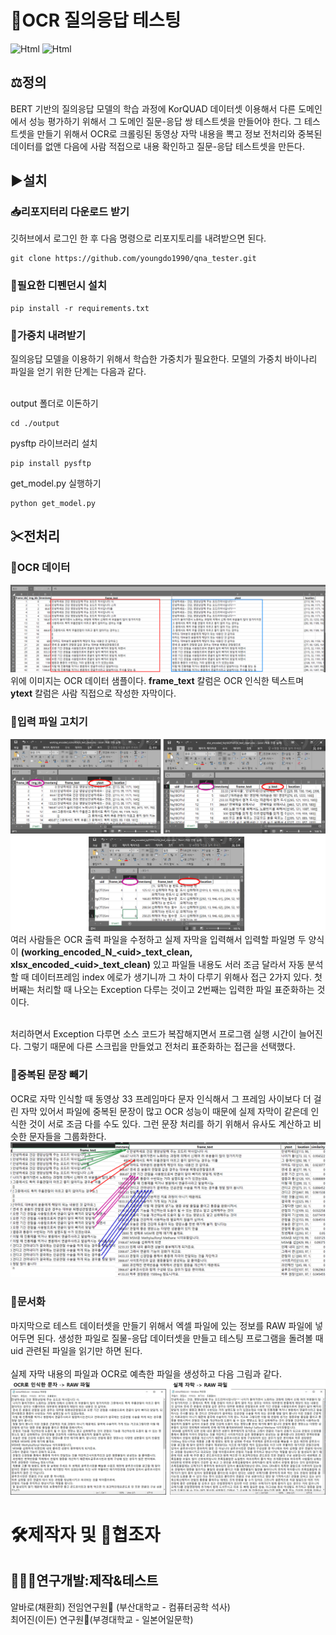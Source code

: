 # 💬OCR 질의응답 테스팅
<img alt="Html" src ="https://img.shields.io/badge/python-v3.8-blue"></img>
<img alt="Html" src ="https://img.shields.io/badge/Ubuntu20.04-Pass-brightgreen"></img><br>
## ⚖️정의
BERT 기반의 질의응답 모델의 학습 과정에 KorQUAD 데이터셋 이용해서 다른 도메인에서 성능 평가하기 위해서 그 도메인 질문-응답 쌍 테스트셋을 만들어야 한다. 그 테스트셋을 만들기 위해서 OCR로 크롤링된 동영상 자막 내용을 뽁고 정보 전처리와 중복된 데이터를 없앤 다음에 사람 적접으로 내용 확인하고 질문-응답 테스트셋을 만든다.
## ▶설치
### 📥리포지터리 다운로드 받기
깃허브에서 로그인 한 후 다음 명령으로 리포지토리를 내려받으면 된다.
```
git clone https://github.com/youngdo1990/qna_tester.git
```
### 📝필요한 디펜던시 설치
```
pip install -r requirements.txt
```
### 🔢가중치 내려받기
질의응답 모델을 이용하기 위해서 학습한 가중치가 필요한다. 모델의 가중치 바이나리 파일을 얻기 위한 단계는 다음과 같다.<br><br>

output 폴더로 이돈하기
```
cd ./output
```
pysftp 라이브러리 설치
```
pip install pysftp
```
get_model.py 실행하기
```
python get_model.py
```
## ✂전처리
### 📄OCR 데이터
<img alt="ocr info sample" src="./images/ocr_info_sample.png"><br>
위에 이미지는 OCR 데이터 샘플이다. <b>frame_text</b> 칼럼은 OCR 인식한 텍스트며 <b>ytext</b> 칼럼은 사람 직접으로 작성한 자막이다.
### 🔧입력 파일 고치기
<img alt="input file samples" src="./images/input_file_types.png"><br>
여러 사람들은 OCR 출력 파일을 수정하고 실제 자막을 입력해서 입력할 파일명 두 양식이 <b>(working&lowbar;encoded&lowbar;N&lowbar;&lt;uid&gt;&lowbar;text&lowbar;clean, xlsx&lowbar;encoded&lowbar;&lt;uid&gt;&lowbar;text_clean)</b> 있고 파일들 내용도 서러 조금 달라서 자동 분석할 때 데이터프레임 index 에로가 생기니까 그 차이 다루기 위해사 접근 2가지 있다. 첫 버째는 처리할 때 나오는 Exception 다루는 것이고 2번째는 입력한 파일 표준화하는 것이다.<br><br>

처리하면서 Exception 다루면 소스 코드가 복잡해지면서 프로그램 실행 시간이 늘어진다. 그렇기 때문에 다른 스크립을 만들었고 전처리 표준화하는 접근을 선택했다.
### 🔣중복된 문장 빼기
OCR로 자막 인식할 때 동영상 33 프레임마다 문자 인식해서 그 프레임 사이보다 더 걸린 자막 있어서 파일에 중복된 문장이 많고 OCR 성능이 때문에 실제 자막이 같은데 인식한 것이 서로 조금 다를 수도 있다. 그런 문장 처리를 하기 위해서 유사도 계산하고 비슷한 문자들을 그룹화한다.<br>
<img alt="eliminate repeated entries" src="./images/eliminate_repeated.png"><br>
### 📃문서화
마지막으로 테스트 데이터셋을 만들기 위해서 엑셀 파일에 있는 정보를 RAW 파일에 넣어두면 된다. 생성한 파일로 질물-응답 데이터셋을 만들고 테스팅 프로그램을 돌려볼 때 uid 관련된 파일을 읽기만 하면 된다.<br><br>
실제 자막 내용의 파일과 OCR로 예측한 파일을 생성하고 다음 그림과 같다.<br>
<img alt="eliminate repeated entries" src="./images/raw_file_sample.png">
# 🛠제작자 및 🤝협조자
## 👩🏻‍💻연구개발:제작&테스트
알바로(채환희) 전임연구원👑 (부산대학교 - 컴퓨터공학 석사) <br>
최어진(이든) 연구원🤝(부경대학교 - 일본어일문학) <br>
